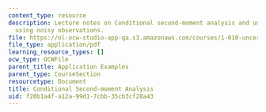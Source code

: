 ```yaml
---
content_type: resource
description: Lecture notes on Conditional second-moment analysis and uncertainty updating
  using noisy observations.
file: https://ol-ocw-studio-app-qa.s3.amazonaws.com/courses/1-010-uncertainty-in-engineering-fall-2008/f20b1a4fa12a99d17cbb35cb3cf28a43_app_15.pdf
file_type: application/pdf
learning_resource_types: []
ocw_type: OCWFile
parent_title: Application Examples
parent_type: CourseSection
resourcetype: Document
title: Conditional Second-moment Analysis
uid: f20b1a4f-a12a-99d1-7cbb-35cb3cf28a43
---
```

